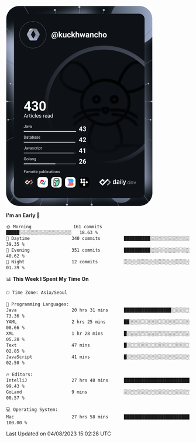 <a href="https://app.daily.dev/kuckhwancho"><img src="https://github.com/kuckjwi0928/kuckjwi0928/blob/master/devcard.svg" width="400" alt="Kuckjwi Devcard"/></a>

<!--START_SECTION:waka-->
**I'm an Early 🐤** 

```text
🌞 Morning                161 commits         █████░░░░░░░░░░░░░░░░░░░░   18.63 % 
🌆 Daytime                340 commits         ██████████░░░░░░░░░░░░░░░   39.35 % 
🌃 Evening                351 commits         ██████████░░░░░░░░░░░░░░░   40.62 % 
🌙 Night                  12 commits          ░░░░░░░░░░░░░░░░░░░░░░░░░   01.39 % 
```


📊 **This Week I Spent My Time On** 

```text
🕑︎ Time Zone: Asia/Seoul

💬 Programming Languages: 
Java                     20 hrs 31 mins      ██████████████████░░░░░░░   73.36 % 
YAML                     2 hrs 25 mins       ██░░░░░░░░░░░░░░░░░░░░░░░   08.66 % 
XML                      1 hr 28 mins        █░░░░░░░░░░░░░░░░░░░░░░░░   05.28 % 
Text                     47 mins             █░░░░░░░░░░░░░░░░░░░░░░░░   02.85 % 
JavaScript               41 mins             █░░░░░░░░░░░░░░░░░░░░░░░░   02.50 % 

🔥 Editors: 
IntelliJ                 27 hrs 48 mins      █████████████████████████   99.43 % 
GoLand                   9 mins              ░░░░░░░░░░░░░░░░░░░░░░░░░   00.57 % 

💻 Operating System: 
Mac                      27 hrs 58 mins      █████████████████████████   100.00 % 
```


 Last Updated on 04/08/2023 15:02:28 UTC
<!--END_SECTION:waka-->
